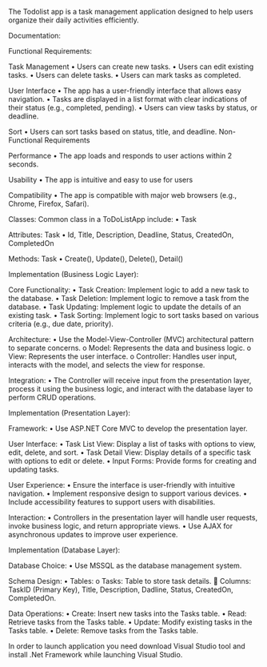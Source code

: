 The Todolist app is a task management application designed to help users organize their daily activities efficiently.

Documentation:

Functional Requirements:

Task Management
•	Users can create new tasks.
•	Users can edit existing tasks.
•	Users can delete tasks.
•	Users can mark tasks as completed.
 
User Interface
•	The app has a user-friendly interface that allows easy navigation.
•	Tasks are displayed in a list format with clear indications of their status (e.g., completed, pending).
•	Users can view tasks by status, or deadline.

Sort
•	Users can sort tasks based on status, title, and deadline.
Non-Functional Requirements

Performance
•	The app loads and responds to user actions within 2 seconds.

Usability
•	The app is intuitive and easy to use for users

Compatibility
•	The app is compatible with major web browsers (e.g., Chrome, Firefox, Safari).



Classes:
Common class in a ToDoListApp include:
•	Task

Attributes:
Task
•	Id, Title, Description, Deadline, Status, CreatedOn, CompletedOn

Methods:
Task
•	Create(), Update(), Delete(), Detail()



Implementation (Business Logic Layer):

Core Functionality:
•	Task Creation: Implement logic to add a new task to the database.
•	Task Deletion: Implement logic to remove a task from the database.
•	Task Updating: Implement logic to update the details of an existing task.
•	Task Sorting: Implement logic to sort tasks based on various criteria (e.g., due date, priority).

Architecture:
•	Use the Model-View-Controller (MVC) architectural pattern to separate concerns.
o	Model: Represents the data and business logic.
o	View: Represents the user interface.
o	Controller: Handles user input, interacts with the model, and selects the view for response.

Integration:
•	The Controller will receive input from the presentation layer, process it using the business logic, and interact with the database layer to perform CRUD operations.






Implementation (Presentation Layer):

Framework:
•	Use ASP.NET Core MVC to develop the presentation layer.

User Interface:
•	Task List View: Display a list of tasks with options to view, edit, delete, and sort.
•	Task Detail View: Display details of a specific task with options to edit or delete.
•	Input Forms: Provide forms for creating and updating tasks.

User Experience:
•	Ensure the interface is user-friendly with intuitive navigation.
•	Implement responsive design to support various devices.
•	Include accessibility features to support users with disabilities.

Interaction:
•	Controllers in the presentation layer will handle user requests, invoke business logic, and return appropriate views.
•	Use AJAX for asynchronous updates to improve user experience.





Implementation (Database Layer):

Database Choice:
•	Use MSSQL as the database management system.

Schema Design:
•	Tables:
o	Tasks: Table to store task details.
	Columns: TaskID (Primary Key), Title, Description, Dadline, Status, CreatedOn, CompletedOn.


Data Operations:
•	Create: Insert new tasks into the Tasks table.
•	Read: Retrieve tasks from the Tasks table.
•	Update: Modify existing tasks in the Tasks table.
•	Delete: Remove tasks from the Tasks table.


In order to launch application you need download Visual Studio tool and install .Net Framework while launching Visual Studio.